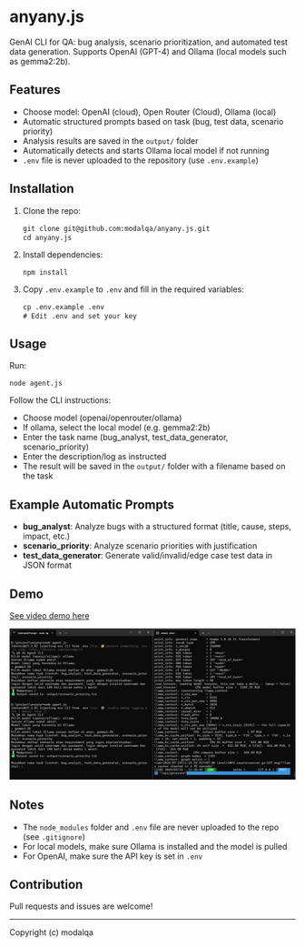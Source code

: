 # anyany.js

GenAI CLI for QA: bug analysis, scenario prioritization, and automated test data generation. Supports OpenAI (GPT-4) and Ollama (local models such as gemma2:2b).

## Features
- Choose model: OpenAI (cloud), Open Router (Cloud), Ollama (local)
- Automatic structured prompts based on task (bug, test data, scenario priority)
- Analysis results are saved in the `output/` folder
- Automatically detects and starts Ollama local model if not running
- `.env` file is never uploaded to the repository (use `.env.example`)

## Installation
1. Clone the repo:
   ```
   git clone git@github.com:modalqa/anyany.js.git
   cd anyany.js
   ```
2. Install dependencies:
   ```
   npm install
   ```
3. Copy `.env.example` to `.env` and fill in the required variables:
   ```
   cp .env.example .env
   # Edit .env and set your key
   ```

## Usage
Run:
```
node agent.js
```
Follow the CLI instructions:
- Choose model (openai/openrouter/ollama)
- If ollama, select the local model (e.g. gemma2:2b)
- Enter the task name (bug_analyst, test_data_generator, scenario_priority)
- Enter the description/log as instructed
- The result will be saved in the `output/` folder with a filename based on the task

## Example Automatic Prompts
- **bug_analyst**: Analyze bugs with a structured format (title, cause, steps, impact, etc.)
- **scenario_priority**: Analyze scenario priorities with justification
- **test_data_generator**: Generate valid/invalid/edge case test data in JSON format

## Demo
[See video demo here](https://jam.dev/c/411cae17-759d-4ee4-80c6-34d4db8a826e)

<p align="center">
  <img src="img/anyany.png" alt="anyany.js logo" width="600" />
</p>

## Notes
- The `node_modules` folder and `.env` file are never uploaded to the repo (see `.gitignore`)
- For local models, make sure Ollama is installed and the model is pulled
- For OpenAI, make sure the API key is set in `.env`

## Contribution
Pull requests and issues are welcome!

---

Copyright (c) modalqa